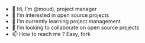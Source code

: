 - 👋 Hi, I’m @moudj, project manager
- 👀 I’m interested in open source projects
- 🌱 I’m currently learning project management
- 💞️ I’m looking to collaborate on open source projects
- 📫 How to reach me ? Easy, fork

<!---
moudj/moudj is a ✨ special ✨ repository because its `README.md` (this file) appears on your GitHub profile.
You can click the Preview link to take a look at your changes.
--->
